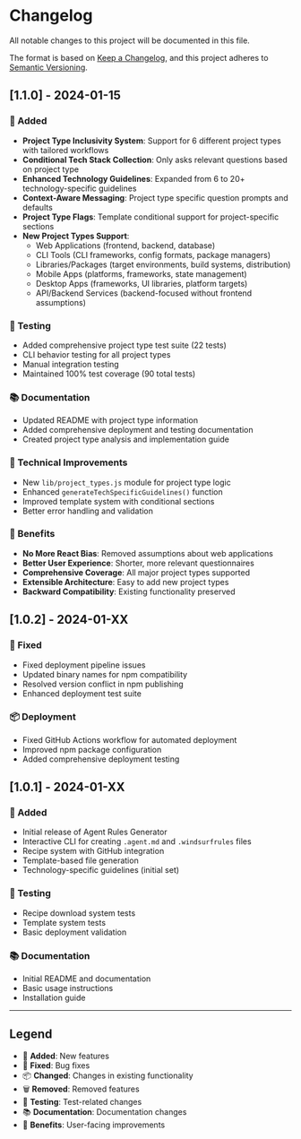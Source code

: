 # Changelog

All notable changes to this project will be documented in this file.

The format is based on [Keep a Changelog](https://keepachangelog.com/en/1.0.0/),
and this project adheres to [Semantic Versioning](https://semver.org/spec/v2.0.0.html).

## [1.1.0] - 2024-01-15

### 🚀 Added
- **Project Type Inclusivity System**: Support for 6 different project types with tailored workflows
- **Conditional Tech Stack Collection**: Only asks relevant questions based on project type
- **Enhanced Technology Guidelines**: Expanded from 6 to 20+ technology-specific guidelines
- **Context-Aware Messaging**: Project type specific question prompts and defaults
- **Project Type Flags**: Template conditional support for project-specific sections
- **New Project Types Support**:
  - Web Applications (frontend, backend, database)
  - CLI Tools (CLI frameworks, config formats, package managers)
  - Libraries/Packages (target environments, build systems, distribution)
  - Mobile Apps (platforms, frameworks, state management)
  - Desktop Apps (frameworks, UI libraries, platform targets)
  - API/Backend Services (backend-focused without frontend assumptions)

### 🧪 Testing
- Added comprehensive project type test suite (22 tests)
- CLI behavior testing for all project types
- Manual integration testing
- Maintained 100% test coverage (90 total tests)

### 📚 Documentation
- Updated README with project type information
- Added comprehensive deployment and testing documentation
- Created project type analysis and implementation guide

### 🔧 Technical Improvements
- New `lib/project_types.js` module for project type logic
- Enhanced `generateTechSpecificGuidelines()` function
- Improved template system with conditional sections
- Better error handling and validation

### 🎯 Benefits
- **No More React Bias**: Removed assumptions about web applications
- **Better User Experience**: Shorter, more relevant questionnaires
- **Comprehensive Coverage**: All major project types supported
- **Extensible Architecture**: Easy to add new project types
- **Backward Compatibility**: Existing functionality preserved

## [1.0.2] - 2024-01-XX

### 🔧 Fixed
- Fixed deployment pipeline issues
- Updated binary names for npm compatibility
- Resolved version conflict in npm publishing
- Enhanced deployment test suite

### 📦 Deployment
- Fixed GitHub Actions workflow for automated deployment
- Improved npm package configuration
- Added comprehensive deployment testing

## [1.0.1] - 2024-01-XX

### 🚀 Added
- Initial release of Agent Rules Generator
- Interactive CLI for creating `.agent.md` and `.windsurfrules` files
- Recipe system with GitHub integration
- Template-based file generation
- Technology-specific guidelines (initial set)

### 🧪 Testing
- Recipe download system tests
- Template system tests
- Basic deployment validation

### 📚 Documentation
- Initial README and documentation
- Basic usage instructions
- Installation guide

---

## Legend

- 🚀 **Added**: New features
- 🔧 **Fixed**: Bug fixes
- 📦 **Changed**: Changes in existing functionality
- 🗑️ **Removed**: Removed features
- 🧪 **Testing**: Test-related changes
- 📚 **Documentation**: Documentation changes
- 🎯 **Benefits**: User-facing improvements